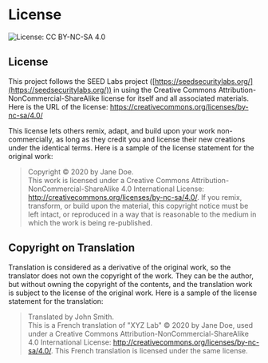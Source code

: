 # License 
![License: CC BY-NC-SA 4.0](https://img.shields.io/badge/License-CC%20BY--NC--SA%204.0-lightgrey.svg)

## License 

This project follows the SEED Labs project ([https://seedsecuritylabs.org/](https://seedsecuritylabs.org/)) in using the Creative Commons
Attribution-NonCommercial-ShareAlike license for itself and all associated materials. 
Here is the URL of the license: https://creativecommons.org/licenses/by-nc-sa/4.0/


This license lets others remix, adapt, and build upon your work non-commercially, as long as they credit you and license their new creations under the identical terms. Here is a sample of the license statement for the original work:

> Copyright &copy; 2020 by Jane Doe.<br>
This work is licensed under a Creative Commons
Attribution-NonCommercial-ShareAlike 4.0 International License: 
http://creativecommons.org/licenses/by-nc-sa/4.0/. 
If you remix, transform, or build upon the material,
this copyright notice must be left intact, or reproduced in a way 
that is reasonable to the medium in which the work is being re-published.


## Copyright on Translation

Translation is considered as a derivative of the original work, so the 
translator does not own the copyright of the work. They can be the author,
but without owning the copyright of the contents, and the 
translation work is subject to the license of the original work. 
Here is a sample of the license statement for the translation:

>Translated by John Smith.<br>
This is a French translation of "XYZ Lab" &copy; 2020 by Jane Doe,
used under a Creative Commons
Attribution-NonCommercial-ShareAlike 4.0 International License:
http://creativecommons.org/licenses/by-nc-sa/4.0/. This French
translation is licensed under the same license. 

